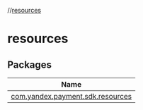 //[resources](index.md)

# resources

## Packages

| Name |
|---|
| [com.yandex.payment.sdk.resources](resources/com.yandex.payment.sdk.resources/index.md) |
